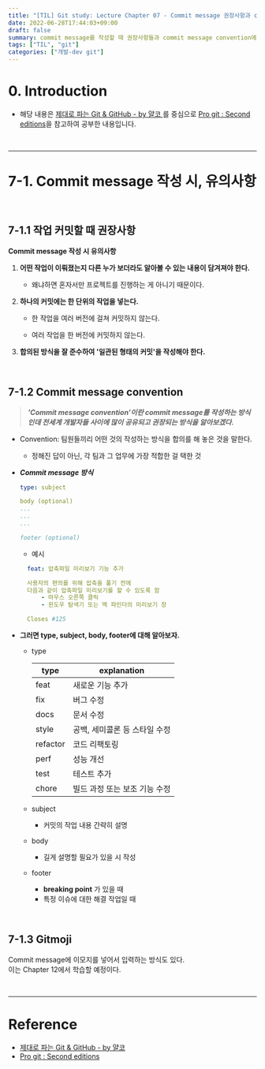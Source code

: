 ```yaml
---
title: "[TIL] Git study: Lecture Chapter 07 - Commit message 권장사항과 convention "
date: 2022-06-28T17:44:03+09:00
draft: false
summary: commit message를 작성할 때 권장사항들과 commit message convention에 대해 학습하여 commit message를 보다 체계적으로 작성해본다.
tags: ["TIL", "git"]
categories: ["개발-dev git"]
---
```


# 0. Introduction

- 해당 내용은 [제대로 파는 Git & GitHub - by 얄코 ](https://www.inflearn.com/course/%EC%A0%9C%EB%8C%80%EB%A1%9C-%ED%8C%8C%EB%8A%94-%EA%B9%83/dashboard)를 중심으로 [Pro git : Second editions](https://book.naver.com/bookdb/book_detail.nhn?bid=7187291)을 참고하여 공부한 내용입니다.

<br>

---

# 7-1. Commit message 작성 시, 유의사항

<br>

## 7-1.1 작업 커밋할 때 권장사항

**Commit message 작성 시 유의사항**

1. **어떤 작업이 이뤄졌는지 다른 누가 보더라도 알아볼 수 있는 내용이 담겨져야 한다.**

   - 왜냐하면 혼자서만 프로젝트를 진행하는 게 아니기 때문이다.

2. **하나의 커밋에는 한 단위의 작업을 넣는다.**

   - 한 작업을 여러 버전에 걸쳐 커밋하지 않는다.

   - 여러 작업을 한 버전에 커밋하지 않는다.

3. **합의된 방식을 잘 준수하여 '일관된 형태의 커밋'을 작성해야 한다.**

<br>

## 7-1.2 Commit message convention

> **_'Commit message convention'이란 commit message를 작성하는 방식인데 전세계 개발자들 사이에 많이 공유되고 권장되는 방식을 알아보겠다._**

- Convention: 팀원들끼리 어떤 것의 작성하는 방식을 합의를 해 놓은 것을 말한다.

  - 정해진 답이 아닌, 각 팀과 그 업무에 가장 적합한 걸 택한 것

- **_Commit message 방식_**

  ```yml
  type: subject

  body (optional)
  ...
  ...
  ...

  footer (optional)
  ```

  - 예시

  ```yml
    feat: 압축파일 미리보기 기능 추가

    사용자의 편의를 위해 압축을 풀기 전에
    다음과 같이 압축파일 미리보기를 할 수 있도록 함
        - 마우스 오른쪽 클릭
        - 윈도우 탐색기 또는 맥 파인더의 미리보기 창

    Closes #125
  ```

- **그러면 type, subject, body, footer에 대해 알아보자.**

  - type

    | type     | explanation                   |
    | -------- | ----------------------------- |
    | feat     | 새로운 기능 추가              |
    | fix      | 버그 수정                     |
    | docs     | 문서 수정                     |
    | style    | 공백, 세미콜론 등 스타일 수정 |
    | refactor | 코드 리팩토링                 |
    | perf     | 성능 개선                     |
    | test     | 테스트 추가                   |
    | chore    | 빌드 과정 또는 보조 기능 수정 |

  - subject

    - 커밋의 작업 내용 간략히 설명

  - body

    - 길게 설명할 필요가 있을 시 작성

  - footer
    - **breaking point** 가 있을 때
    - 특정 이슈에 대한 해결 작업일 때

<br>

## 7-1.3 Gitmoji

Commit message에 이모지를 넣어서 입력하는 방식도 있다.  
이는 Chapter 12에서 학습할 예정이다.

<br>

---

# Reference

- [제대로 파는 Git & GitHub - by 얄코](https://www.inflearn.com/course/%EC%A0%9C%EB%8C%80%EB%A1%9C-%ED%8C%8C%EB%8A%94-%EA%B9%83/dashboard)
- [Pro git : Second editions](https://book.naver.com/bookdb/book_detail.nhn?bid=7187291)
